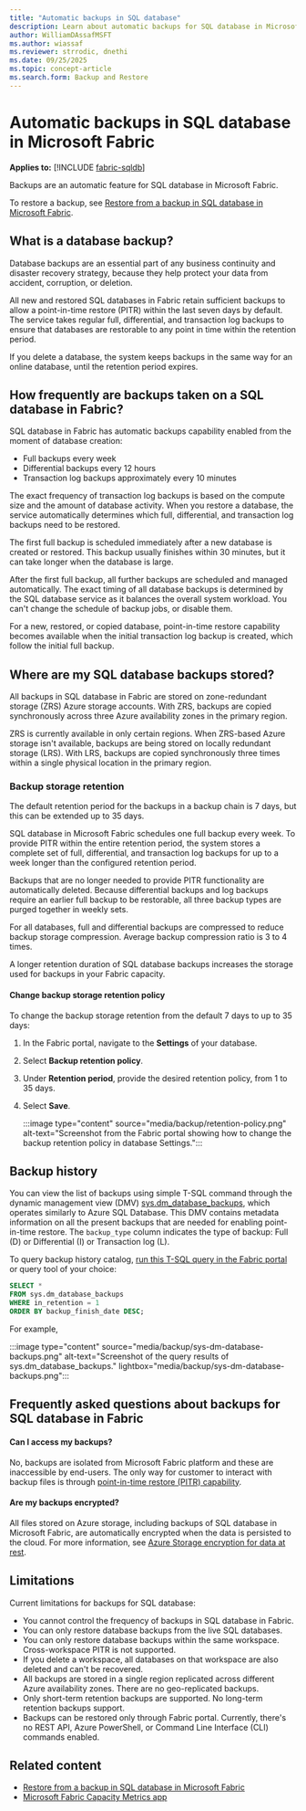 ```yaml
---
title: "Automatic backups in SQL database"
description: Learn about automatic backups for SQL database in Microsoft Fabric.
author: WilliamDAssafMSFT
ms.author: wiassaf
ms.reviewer: strrodic, dnethi
ms.date: 09/25/2025
ms.topic: concept-article
ms.search.form: Backup and Restore
---
```

# Automatic backups in SQL database in Microsoft Fabric

**Applies to:** [!INCLUDE [fabric-sqldb](../includes/applies-to-version/fabric-sqldb.md)]

Backups are an automatic feature for SQL database in Microsoft Fabric. 

To restore a backup, see [Restore from a backup in SQL database in Microsoft Fabric](restore.md).

## What is a database backup?

Database backups are an essential part of any business continuity and disaster recovery strategy, because they help protect your data from accident, corruption, or deletion.  

All new and restored SQL databases in Fabric retain sufficient backups to allow a point-in-time restore (PITR) within the last seven days by default. The service takes regular full, differential, and transaction log backups to ensure that databases are restorable to any point in time within the retention period.

If you delete a database, the system keeps backups in the same way for an online database, until the retention period expires.  

## How frequently are backups taken on a SQL database in Fabric?

SQL database in Fabric has automatic backups capability enabled from the moment of database creation:

- Full backups every week
- Differential backups every 12 hours
- Transaction log backups approximately every 10 minutes

The exact frequency of transaction log backups is based on the compute size and the amount of database activity. When you restore a database, the service automatically determines which full, differential, and transaction log backups need to be restored.

The first full backup is scheduled immediately after a new database is created or restored. This backup usually finishes within 30 minutes, but it can take longer when the database is large. 

After the first full backup, all further backups are scheduled and managed automatically. The exact timing of all database backups is determined by the SQL database service as it balances the overall system workload. You can't change the schedule of backup jobs, or disable them.

For a new, restored, or copied database, point-in-time restore capability becomes available when the initial transaction log backup is created, which follow the initial full backup.

## Where are my SQL database backups stored?

All backups in SQL database in Fabric are stored on zone-redundant storage (ZRS) Azure storage accounts. With ZRS, backups are copied synchronously across three Azure availability zones in the primary region.

ZRS is currently available in only certain regions. When ZRS-based Azure storage isn't available, backups are being stored on locally redundant storage (LRS). With LRS, backups are copied synchronously three times within a single physical location in the primary region.  

### Backup storage retention

The default retention period for the backups in a backup chain is 7 days, but this can be extended up to 35 days.

SQL database in Microsoft Fabric schedules one full backup every week. To provide PITR within the entire retention period, the system stores a complete set of full, differential, and transaction log backups for up to a week longer than the configured retention period.

Backups that are no longer needed to provide PITR functionality are automatically deleted. Because differential backups and log backups require an earlier full backup to be restorable, all three backup types are purged together in weekly sets.

For all databases, full and differential backups are compressed to reduce backup storage compression. Average backup compression ratio is 3 to 4 times.

A longer retention duration of SQL database backups increases the storage used for backups in your Fabric capacity. 

#### Change backup storage retention policy

To change the backup storage retention from the default 7 days to up to 35 days:

1. In the Fabric portal, navigate to the **Settings** of your database.
1. Select **Backup retention policy**.
1. Under **Retention period**, provide the desired retention policy, from 1 to 35 days.
1. Select **Save**.

   :::image type="content" source="media/backup/retention-policy.png" alt-text="Screenshot from the Fabric portal showing how to change the backup retention policy in database Settings.":::

## Backup history

You can view the list of backups using simple T-SQL command through the dynamic management view (DMV) [sys.dm_database_backups](/sql/relational-databases/system-dynamic-management-views/sys-dm-database-backups-azure-sql-database?view=fabric&preserve-view=true), which operates similarly to Azure SQL Database. This DMV contains metadata information on all the present backups that are needed for enabling point-in-time restore. The `backup_type` column indicates the type of backup: Full (D) or Differential (I) or Transaction log (L).

To query backup history catalog, [run this T-SQL query in the Fabric portal](query-editor.md) or query tool of your choice:

```sql
SELECT *
FROM sys.dm_database_backups
WHERE in_retention = 1
ORDER BY backup_finish_date DESC;
```

For example, 

:::image type="content" source="media/backup/sys-dm-database-backups.png" alt-text="Screenshot of the query results of sys.dm_database_backups." lightbox="media/backup/sys-dm-database-backups.png":::

## Frequently asked questions about backups for SQL database in Fabric

#### Can I access my backups?

No, backups are isolated from Microsoft Fabric platform and these are inaccessible by end-users. The only way for customer to interact with backup files is through [point-in-time restore (PITR) capability](restore.md).

#### Are my backups encrypted?

All files stored on Azure storage, including backups of SQL database in Microsoft Fabric, are automatically encrypted when the data is persisted to the cloud. For more information, see [Azure Storage encryption for data at rest](/azure/storage/common/storage-service-encryption).

## Limitations

Current limitations for backups for SQL database:

- You cannot control the frequency of backups in SQL database in Fabric.
- You can only restore database backups from the live SQL databases.
- You can only restore database backups within the same workspace. Cross-workspace PITR is not supported.
- If you delete a workspace, all databases on that workspace are also deleted and can't be recovered.
- All backups are stored in a single region replicated across different Azure availability zones. There are no geo-replicated backups.
- Only short-term retention backups are supported. No long-term retention backups support.
- Backups can be restored only through Fabric portal. Currently, there's no REST API, Azure PowerShell, or Command Line Interface (CLI) commands enabled.

## Related content

- [Restore from a backup in SQL database in Microsoft Fabric](restore.md)
- [Microsoft Fabric Capacity Metrics app](../../enterprise/metrics-app.md)
